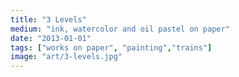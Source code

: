 ```yaml
---
title: "3 Levels"
medium: "ink, watercolor and oil pastel on paper"
date: "2013-01-01"
tags: ["works on paper", "painting","trains"]
image: "art/3-levels.jpg"
---
```

